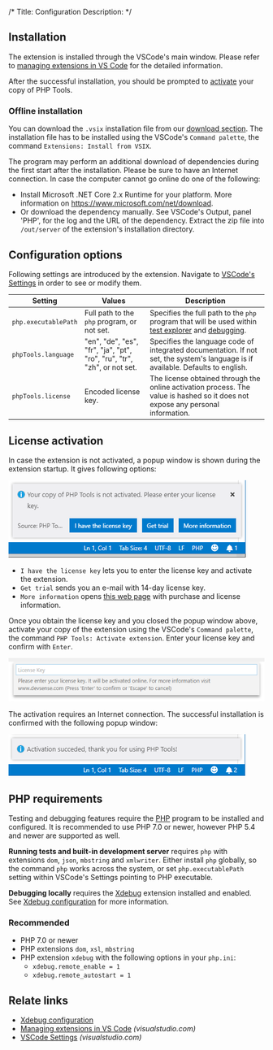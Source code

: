 /*
Title: Configuration
Description: 
*/

## Installation

The extension is installed through the VSCode's main window. Please refer to [managing extensions in VS Code](https://code.visualstudio.com/docs/editor/extension-gallery) for the detailed information.

After the successful installation, you should be prompted to [activate](#license-activation) your copy of PHP Tools.

### Offline installation

You can download the `.vsix` installation file from our [download section](https://www.devsense.com/download#vscode). The installation file has to be installed using the VSCode's `Command palette`, the command `Extensions: Install from VSIX`.

The program may perform an additional download of dependencies during the first start after the installation. Please be sure to have an Internet connection. In case the computer cannot go online do one of the following:

- Install Microsoft .NET Core 2.x Runtime for your platform. More information on https://www.microsoft.com/net/download.
- Or download the dependency manually. See VSCode's Output, panel 'PHP', for the log and the URL of the dependency. Extract the zip file into `/out/server` of the extension's installation directory.

## Configuration options

Following settings are introduced by the extension. Navigate to [VSCode's Settings](https://code.visualstudio.com/docs/getstarted/settings) in order to see or modify them.

Setting | Values | Description
---     | ---    | ---
`php.executablePath` | Full path to the `php` program, or not set. | Specifies the full path to the `php` program that will be used within [test explorer](test-explorer) and [debugging](debug).
`phpTools.language` | "en", "de", "es", "fr", "ja", "pt", "ro", "ru", "tr", "zh", or not set. | Specifies the language code of integrated documentation. If not set, the system's language is if available. Defaults to english.
`phpTools.license` | Encoded license key. | The license obtained through the online activation process. The value is hashed so it does not expose any personal information. 

## License activation

In case the extension is not activated, a popup window is shown during the extension startup. It gives following options:

![Activate PHP Tools](imgs/activate-phptools-vscode.png)

- `I have the license key` lets you to enter the license key and activate the extension.
- `Get trial` sends you an e-mail with 14-day license key.
- `More information` opens [this web page](https://www.devsense.com/purchase) with purchase and license information.

Once you obtain the license key and you closed the popup window above, activate your copy of the extension using the VSCode's `Command palette`, the command `PHP Tools: Activate extension`. Enter your license key and confirm with `Enter`.

![Enter License Key](imgs/enter-license-key.png)

The activation requires an Internet connection. The successful installation is confirmed with the following popup window:

![Enter License Key](imgs/activation-succeeded-vscode.png)

## PHP requirements

Testing and debugging features require the [PHP](https://secure.php.net/) program to be installed and configured. It is recommended to use PHP 7.0 or newer, however PHP 5.4 and newer are supported as well.

**Running tests and built-in development server** requires `php` with extensions `dom`, `json`, `mbstring` and `xmlwriter`. Either install `php` globally, so the command `php` works across the system, or set `php.executablePath` setting within VSCode's Settings pointing to PHP executable.

**Debugging locally** requires the [Xdebug](https://xdebug.org/) extension installed and enabled. See [Xdebug configuration](debug/xdebug) for more information.

### Recommended

- PHP 7.0 or newer
- PHP extensions `dom`, `xsl`, `mbstring`
- PHP extension `xdebug` with the following options in your `php.ini`:
  - `xdebug.remote_enable = 1`
  - `xdebug.remote_autostart = 1`

## Relate links

- [Xdebug configuration](debug/xdebug)
- [Managing extensions in VS Code](https://code.visualstudio.com/docs/editor/extension-gallery) *(visualstudio.com)*
- [VSCode Settings](https://code.visualstudio.com/docs/getstarted/settings) *(visualstudio.com)*
